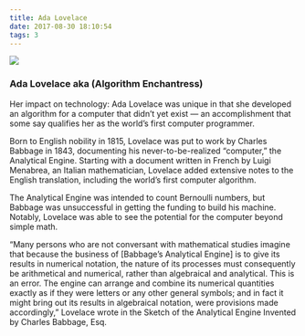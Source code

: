 ```yaml
---
title: Ada Lovelace
date: 2017-08-30 18:10:54
tags: 3
---
```

<html>
<head>
    <link rel="stylesheet" type="text/css" href="styles.css">
</head>
<body>
    <div class="image">
        <img src="/../women-in-tech-ada.jpg">
        <h3>Ada Lovelace aka (Algorithm Enchantress)</h3>
        <p>Her impact on technology:
Ada Lovelace was unique in that she developed an algorithm for a computer that didn’t yet exist — an accomplishment that some say qualifies her as the world’s first computer programmer.

Born to English nobility in 1815, Lovelace was put to work by Charles Babbage in 1843, documenting his never-to-be-realized “computer,” the Analytical Engine. Starting with a document written in French by Luigi Menabrea, an Italian mathematician, Lovelace added extensive notes to the English translation, including the world’s first computer algorithm.

The Analytical Engine was intended to count Bernoulli numbers, but Babbage was unsuccessful in getting the funding to build his machine. Notably, Lovelace was able to see the potential for the computer beyond simple math.

“Many persons who are not conversant with mathematical studies imagine that because the business of [Babbage’s Analytical Engine] is to give its results in numerical notation, the nature of its processes must consequently be arithmetical and numerical, rather than algebraical and analytical. This is an error. The engine can arrange and combine its numerical quantities exactly as if they were letters or any other general symbols; and in fact it might bring out its results in algebraical notation, were provisions made accordingly,” Lovelace wrote in the Sketch of the Analytical Engine Invented by Charles Babbage, Esq.

</p>
    </div>
    <p></p>
</body>
</html>